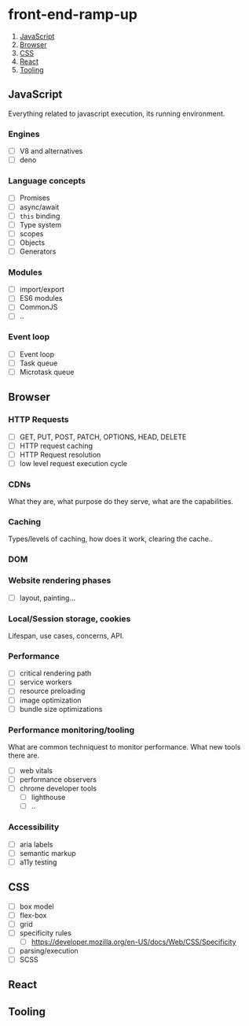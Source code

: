 # front-end-ramp-up

1. [JavaScript](#javascript)
1. [Browser](#browser)
1. [CSS](#css)
1. [React](#react)
1. [Tooling](#tooling)


## JavaScript <a name="javascript"></a>

Everything related to javascript execution, its running environment.

### Engines

- [ ] V8 and alternatives
- [ ] deno

### Language concepts

- [ ] Promises
- [ ] async/await
- [ ] `this` binding
- [ ] Type system
- [ ] scopes
- [ ] Objects
- [ ] Generators

### Modules

- [ ] import/export
- [ ] ES6 modules
- [ ] CommonJS
- [ ] ..

### Event loop

- [ ] Event loop
- [ ] Task queue
- [ ] Microtask queue

## Browser <a name="browser"></a>

### HTTP Requests

- [ ] GET, PUT, POST, PATCH, OPTIONS, HEAD, DELETE
- [ ] HTTP request caching
- [ ] HTTP Request resolution
- [ ] low level request execution cycle

### CDNs

What they are, what purpose do they serve, what are the capabilities.

### Caching

Types/levels of caching, how does it work, clearing the cache..

### DOM

### Website rendering phases

- [ ] layout, painting...

### Local/Session storage, cookies

Lifespan, use cases, concerns, API.

### Performance

- [ ] critical rendering path
- [ ] service workers
- [ ] resource preloading
- [ ] image optimization
- [ ] bundle size optimizations

### Performance monitoring/tooling

What are common techniquest to monitor performance. What new tools there are.

- [ ] web vitals
- [ ] performance observers
- [ ] chrome developer tools
    - [ ] lighthouse
    - [ ] ..

### Accessibility

- [ ] aria labels
- [ ] semantic markup
- [ ] a11y testing

## CSS <a name="css"></a>

- [ ] box model
- [ ] flex-box
- [ ] grid
- [ ] specificity rules 
    - [ ] https://developer.mozilla.org/en-US/docs/Web/CSS/Specificity
- [ ] parsing/execution
- [ ] SCSS

## React <a name="react"></a>

## Tooling <a name="tooling"></a>

